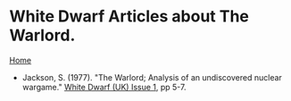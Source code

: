 # White Dwarf Articles about The Warlord.
[Home](/README.md)

* Jackson, S. (1977). "The Warlord; Analysis of an undiscovered nuclear wargame." [White Dwarf (UK) Issue 1](/wd-uk/wd-uk-001-1977-06.md#the-warlord), pp 5-7.
